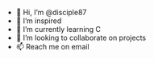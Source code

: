 - 👋 Hi, I’m @disciple87
- 👀 I’m inspired 
- 🌱 I’m currently learning C
- 💞️ I’m looking to collaborate on projects
- 📫 Reach me on email
<!---
disciple87/disciple87 is a ✨ special ✨ repository because its `README.md` (this file) appears on your GitHub profile.
You can click the Preview link to take a look at your changes.
--->
